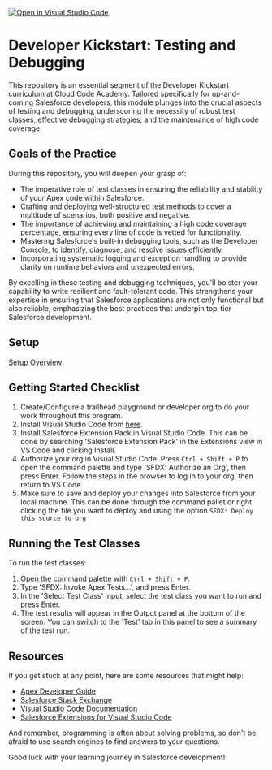 [![Open in Visual Studio Code](https://classroom.github.com/assets/open-in-vscode-2e0aaae1b6195c2367325f4f02e2d04e9abb55f0b24a779b69b11b9e10269abc.svg)](https://classroom.github.com/online_ide?assignment_repo_id=15465201&assignment_repo_type=AssignmentRepo)
# Developer Kickstart: Testing and Debugging
This repository is an essential segment of the Developer Kickstart curriculum at Cloud Code Academy. Tailored specifically for up-and-coming Salesforce developers, this module plunges into the crucial aspects of testing and debugging, underscoring the necessity of robust test classes, effective debugging strategies, and the maintenance of high code coverage.

## Goals of the Practice
During this repository, you will deepen your grasp of:

- The imperative role of test classes in ensuring the reliability and stability of your Apex code within Salesforce.
- Crafting and deploying well-structured test methods to cover a multitude of scenarios, both positive and negative.
- The importance of achieving and maintaining a high code coverage percentage, ensuring every line of code is vetted for functionality.
- Mastering Salesforce's built-in debugging tools, such as the Developer Console, to identify, diagnose, and resolve issues efficiently.
- Incorporating systematic logging and exception handling to provide clarity on runtime behaviors and unexpected errors.

By excelling in these testing and debugging techniques, you'll bolster your capability to write resilient and fault-tolerant code. This strengthens your expertise in ensuring that Salesforce applications are not only functional but also reliable, emphasizing the best practices that underpin top-tier Salesforce development.

## Setup
[Setup Overview](https://learn.cloudcodeacademy.com/courses/salesforce-developer-kickstart-program/lectures/47601132)

## Getting Started Checklist
1. Create/Configure a trailhead playground or developer org to do your work throughout this program.
2. Install Visual Studio Code from [here](https://code.visualstudio.com/download).
3. Install Salesforce Extension Pack in Visual Studio Code. This can be done by searching 'Salesforce Extension Pack' in the Extensions view in VS Code and clicking Install.
4. Authorize your org in Visual Studio Code. Press `Ctrl + Shift + P` to open the command palette and type 'SFDX: Authorize an Org', then press Enter. Follow the steps in the browser to log in to your org, then return to VS Code.
5. Make sure to save and deploy your changes into Salesforce from your local machine. This can be done through the command pallet or right clicking the file you want to deploy and using the option `SFDX: Deploy this source to org`

## Running the Test Classes

To run the test classes:

1. Open the command palette with `Ctrl + Shift + P`.
2. Type 'SFDX: Invoke Apex Tests...', and press Enter.
3. In the 'Select Test Class' input, select the test class you want to run and press Enter.
4. The test results will appear in the Output panel at the bottom of the screen. You can switch to the 'Test' tab in this panel to see a summary of the test run.

## Resources

If you get stuck at any point, here are some resources that might help:

- [Apex Developer Guide](https://developer.salesforce.com/docs/atlas.en-us.apexcode.meta/apexcode/apex_dev_guide.htm)
- [Salesforce Stack Exchange](https://salesforce.stackexchange.com/)
- [Visual Studio Code Documentation](https://code.visualstudio.com/docs)
- [Salesforce Extensions for Visual Studio Code](https://developer.salesforce.com/tools/vscode/)

And remember, programming is often about solving problems, so don't be afraid to use search engines to find answers to your questions.

Good luck with your learning journey in Salesforce development!
